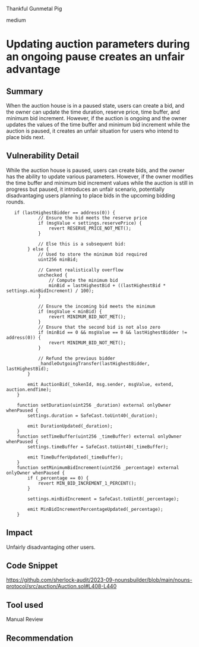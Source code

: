 Thankful Gunmetal Pig

medium

# Updating auction parameters during an ongoing pause creates an unfair advantage

## Summary
When the auction house is in a paused state, users can create a bid, and the owner can update the time duration, reserve price, time buffer, and minimum bid increment. However, if the auction is ongoing and the owner updates the values of the time buffer and minimum bid increment while the auction is paused, it creates an unfair situation for users who intend to place bids next.

## Vulnerability Detail
While the auction house is paused, users can create bids, and the owner has the ability to update various parameters. However, if the owner modifies the time buffer and minimum bid increment values while the auction is still in progress but paused, it introduces an unfair scenario, potentially disadvantaging users planning to place bids in the upcoming bidding rounds.
```solidity
   if (lastHighestBidder == address(0)) {
            // Ensure the bid meets the reserve price
            if (msgValue < settings.reservePrice) {
                revert RESERVE_PRICE_NOT_MET();
            }

            // Else this is a subsequent bid:
        } else {
            // Used to store the minimum bid required
            uint256 minBid;

            // Cannot realistically overflow
            unchecked {
                // Compute the minimum bid
                minBid = lastHighestBid + ((lastHighestBid * settings.minBidIncrement) / 100);
            }

            // Ensure the incoming bid meets the minimum
            if (msgValue < minBid) {
                revert MINIMUM_BID_NOT_MET();
            }
            // Ensure that the second bid is not also zero
            if (minBid == 0 && msgValue == 0 && lastHighestBidder != address(0)) {
                revert MINIMUM_BID_NOT_MET();
            }

            // Refund the previous bidder
            _handleOutgoingTransfer(lastHighestBidder, lastHighestBid);
        }

        emit AuctionBid(_tokenId, msg.sender, msgValue, extend, auction.endTime);
    }

```
```solidity
    function setDuration(uint256 _duration) external onlyOwner whenPaused {
        settings.duration = SafeCast.toUint40(_duration);

        emit DurationUpdated(_duration);
    }
    function setTimeBuffer(uint256 _timeBuffer) external onlyOwner whenPaused {
        settings.timeBuffer = SafeCast.toUint40(_timeBuffer);

        emit TimeBufferUpdated(_timeBuffer);
    }
    function setMinimumBidIncrement(uint256 _percentage) external onlyOwner whenPaused {
        if (_percentage == 0) {
            revert MIN_BID_INCREMENT_1_PERCENT();
        }

        settings.minBidIncrement = SafeCast.toUint8(_percentage);

        emit MinBidIncrementPercentageUpdated(_percentage);
    }

```
## Impact
Unfairly disadvantaging other users.

## Code Snippet
https://github.com/sherlock-audit/2023-09-nounsbuilder/blob/main/nouns-protocol/src/auction/Auction.sol#L408-L440
## Tool used

Manual Review

## Recommendation
